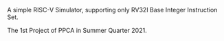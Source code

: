 A simple RISC-V Simulator, supporting only RV32I Base Integer Instruction Set.

The 1st Project of PPCA in Summer Quarter 2021.
